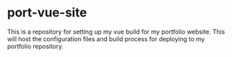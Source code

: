 # port-vue-site
This is a repository for setting up my vue build for my portfolio website. This will host the configuration files and build process for deploying to my portfolio repository.
